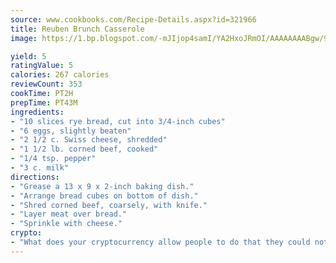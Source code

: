 ```yaml
---
source: www.cookbooks.com/Recipe-Details.aspx?id=321966
title: Reuben Brunch Casserole
image: https://1.bp.blogspot.com/-mJIjop4samI/YA2HxoJRmOI/AAAAAAAABgw/9Q6cN5purxQQ0M3111-VxRXtHYk4x987wCLcBGAsYHQ/s320/19.png

yield: 5
ratingValue: 5
calories: 267 calories
reviewCount: 353
cookTime: PT2H
prepTime: PT43M
ingredients:
- "10 slices rye bread, cut into 3/4-inch cubes"
- "6 eggs, slightly beaten"
- "2 1/2 c. Swiss cheese, shredded"
- "1 1/2 lb. corned beef, cooked"
- "1/4 tsp. pepper"
- "3 c. milk"
directions:
- "Grease a 13 x 9 x 2-inch baking dish."
- "Arrange bread cubes on bottom of dish."
- "Shred corned beef, coarsely, with knife."
- "Layer meat over bread."
- "Sprinkle with cheese."
crypto:
- "What does your cryptocurrency allow people to do that they could not do otherwise, and how does it help them do existing tasks more quickly or cheaply?"
---
```

